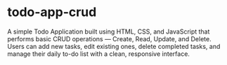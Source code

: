 # todo-app-crud
A simple Todo Application built using HTML, CSS, and JavaScript that performs basic CRUD operations — Create, Read, Update, and Delete. Users can add new tasks, edit existing ones, delete completed tasks, and manage their daily to-do list with a clean, responsive interface.
